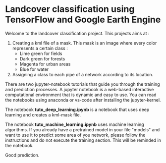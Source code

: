 # **Landcover classification using TensorFlow and Google Earth Engine** #
Welcome to the landcover classification project.
This projects aims at : 
1. Creating a kml file of a mask. This mask is an image where every color represents a certain class :
	- Lime green for fields
	- Dark green for forests
	- Magenta for urban areas
	- Blue for water
2. Assigning a class to each pipe of a network according to its location.

There are two jupyter-notebook tutorials that guide you through the training and prediction processes. 
A jupyter notebook is a web-based interactive computational environment that is dynamic and easy to use. 
You can read the notebooks using anaconda or vs-code after installing the jupyter-kernel.

The notebook **tuto_deep_learning.ipynb** is a notebook that uses deep learning and creates a kml-mask file.

The notebook **tuto_machine_learning.ipynb** uses machine learning algorithms.
If you already have a pretrained model in your file "models" and want to use it to predict some area of you network, please follow the instructions and do not execute the training section. This will be reminded in the notebook.

Good prediction.
